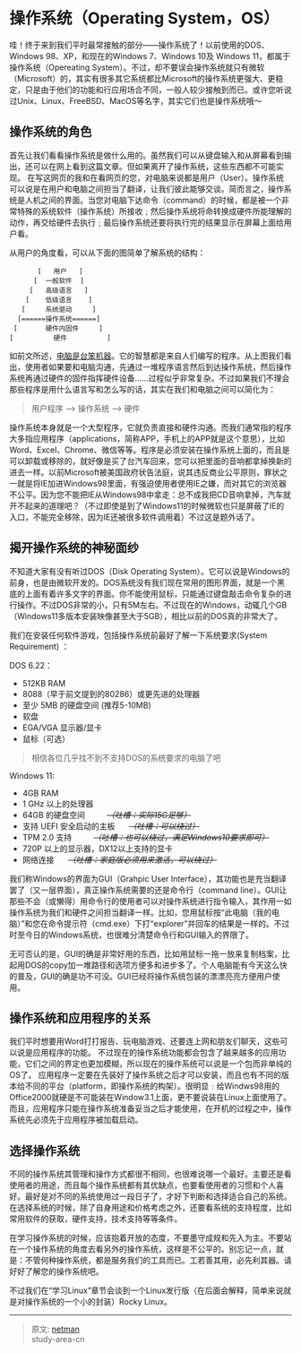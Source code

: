 # 操作系统（Operating System，OS）

哇！终于来到我们平时最常接触的部分——操作系统了！以前使用的DOS、Windows 98、XP，和现在的Windows 7、Windows 10及 Windows 11，都属于操作系统（Opereating System）。不过，却不要误会操作系统就只有微软（Microsoft）的，其实有很多其它系统都比Microsoft的操作系统更强大、更稳定，只是由于他们的功能和行应用场合不同，一般人较少接触到而已。或许您听说过Unix、Linux、FreeBSD、MacOS等名字，其实它们也是操作系统哦～

## 操作系统的角色

首先让我们看看操作系统是做什么用的。虽然我们可以从键盘输入和从屏幕看到输出，还可以在网上看到这篇文章。但如果离开了操作系统，这些东西都不可能实现。
在写这网页的我和在看网页的您，对电脑来说都是用户（User）。操作系统可以说是在用户和电脑之间担当了翻译，让我们彼此能够交谈。简而言之，操作系统是人机之间的界面。当您对电脑下达命令（command）的时候，都是被一个非常特殊的系统软件（操作系统）所接收﹔然后操作系统将命转换成硬件所能理解的动作，再交给硬件去执行﹔最后操作系统还要将执行完的结果显示在屏幕上面给用户看。

从用户的角度看，可以从下面的图简单了解系统的结构：

```text
       [   用户   ]
      [  一般软件  ]
     [   高级语言   ]
    [    低级语言    ]
   [     系统驱动     ]
  [======操作系统======]
 [       硬件内固件     ]
[          硬件          ]
```

如前文所述，[电脑是台笨机器](./what_is_computer.md)。它的智慧都是来自人们编写的程序。从上图我们看出，使用者如果要和电脑沟通，先通过一堆程序语言然后到达操作系统，然后操作系统再通过硬件的固件指挥硬件设备……过程似乎非常复杂。不过如果我们不理会那些程序是用什么语言写和怎么写的话，其实在我们和电脑之间可以简化为：

> 用户程序 --> 操作系统 --> 硬件

操作系统本身就是一个大型程序，它就负责直接和硬件沟通。而我们通常指的程序大多指应用程序（applications，简称APP，手机上的APP就是这个意思），比如Word、Excel、Chrome、微信等等。程序是必须安装在操作系统上面的，而且是可以卸载或移除的，就好像是买了台汽车回来，您可以把里面的音响都拿掉换新的进去一样。以前Microsoft被美国政府状告法庭，说其违反商业公平原则，罪状之一就是将IE加进Windows98里面，有强迫使用者使用IE之嫌，而对其它的浏览器不公平。因为您不能把IE从Windows98中拿走：总不成我把CD音响拿掉，汽车就开不起来的道理吧？（不过即使是到了Windows11的时候微软也只是屏蔽了IE的入口，不能完全移除，因为IE还被很多软件调用着）不过这是题外话了。

## 揭开操作系统的神秘面纱

不知道大家有没有听过DOS（Disk Operating System）。它可以说是Windows的前身，也是由微软开发的。DOS系统没有我们现在常用的图形界面，就是一个黑底的上面有着许多文字的界面。你不能使用鼠标，只能通过键盘敲击命令复杂的进行操作。不过DOS非常的小，只有5M左右。不过现在的Windows，动辄几个GB（Windows11多版本安装映像甚至大于5GB），相比以前的DOS真的非常大了。

我们在安装任何软件游戏，包括操作系统前最好了解一下系统要求(System Requirement) ：

DOS 6.22：

- 512KB RAM
- 8088（早于前文提到的80286）或更先进的处理器
- 至少 5MB 的硬盘空间 (推荐5-10MB)
- 软盘
- EGA/VGA 显示器/显卡
- 鼠标（可选）

> 相信各位几乎找不到不支持DOS的系统要求的电脑了吧

Windows 11:

- 4GB RAM
- 1 GHz 以上的处理器
- 64GB 的硬盘空间 &ensp;&ensp;&ensp;&ensp;&ensp;~~_（吐槽：实际15G足够）_~~
- 支持 UEFI 安全启动的主板 &ensp;&ensp;&ensp;~~_（吐槽：可以绕过）_~~
- TPM 2.0 支持 &ensp;&ensp;&ensp;&ensp;&ensp;~~_（吐槽：也可以绕过，满足Windows10要求即可）_~~
- 720P 以上的显示器，DX12以上支持的显卡
- 网络连接 &ensp;&ensp;&ensp;~~_（吐槽：家庭版必须用来激活，可以绕过）_~~

我们称Windows的界面为GUI（Grahpic User Interface），其功能也是充当翻译罢了（又一层界面），真正操作系统需要的还是命令行（command line）。GUI让那些不会（或懒得）用命令行的使用者可以对操作系统进行指令输入，其作用一如操作系统为我们和硬件之间担当翻译一样。比如，您用鼠标按“此电脑（我的电脑）”和您在命令提示符（cmd.exe）下打“explorer”并回车的结果是一样的。不过时至今日的Windows系统，也很难分清楚命令行和GUI输入的界限了。

无可否认的是，GUI的确是非常好用的东西，比如用鼠标一拖一放来复制档案，比起用DOS的copy加一堆路径和选项方便多和进步多了。个人电脑能有今天这么快的普及，GUI的确是功不可没。GUI已经将操作系统包装的漂漂亮亮方便用户使用。

## 操作系统和应用程序的关系

我们平时想要用Word打打报告、玩电脑游戏、还要连上网和朋友们聊天，这些可以说是应用程序的功能。
不过现在的操作系统功能都会包含了越来越多的应用功能，它们之间的界定也更加模糊，所以现在的操作系统可以说是一个包而非单纯的OS了。
应用程序一定要在先装好了操作系统之后才可以安装，而且也有不同的版本给不同的平台（platform，即操作系统的构架）。很明显﹕给Windws98用的Office2000就硬是不可能装在Window3.1上面，更不要说装在Linux上面使用了。而且，应用程序只能在操作系统准备妥当之后才能使用，在开机的过程之中，操作系统先必须先于应用程序被加载启动。

## 选择操作系统

不同的操作系统其管理和操作方式都很不相同，也很难说哪一个最好。主要还是看使用者的用途，而且每个操作系统都有其优缺点，也要看使用者的习惯和个人喜好。最好是对不同的系统使用过一段日子了，才好下判断和选择适合自己的系统。在选择系统的时候，除了自身用途和价格考虑之外，还要看系统的支持程度，比如常用软件的获取，硬件支持，技术支持等等条件。

在学习操作系统的时候，应该抱着开放的态度，不要墨守成规和先入为主。不要站在一个操作系统的角度去看另外的操作系统，这样是不公平的。别忘记一点，就是：不管何种操作系统，都是服务我们的工具而已。工若善其用，必先利其器。请好好了解您的操作系统吧。

不过我们在“学习Linux”章节会谈到一个Linux发行版（在后面会解释，简单来说就是对操作系统的一个小的封装）Rocky Linux。

---
> 原文: [netman](http://www.study-area.org/compu/compu_os.htm)</br>
> study-area-cn
